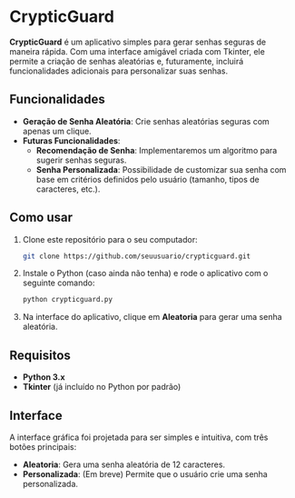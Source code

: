 # CrypticGuard

**CrypticGuard** é um aplicativo simples para gerar senhas seguras de maneira rápida. Com uma interface amigável criada com Tkinter, ele permite a criação de senhas aleatórias e, futuramente, incluirá funcionalidades adicionais para personalizar suas senhas.

## Funcionalidades

- **Geração de Senha Aleatória**: Crie senhas aleatórias seguras com apenas um clique.
- **Futuras Funcionalidades**:
  - **Recomendação de Senha**: Implementaremos um algoritmo para sugerir senhas seguras.
  - **Senha Personalizada**: Possibilidade de customizar sua senha com base em critérios definidos pelo usuário (tamanho, tipos de caracteres, etc.).

## Como usar

1. Clone este repositório para o seu computador:

    ```bash
    git clone https://github.com/seuusuario/crypticguard.git
    ```

2. Instale o Python (caso ainda não tenha) e rode o aplicativo com o seguinte comando:

    ```bash
    python crypticguard.py
    ```

3. Na interface do aplicativo, clique em **Aleatoria** para gerar uma senha aleatória.

## Requisitos

- **Python 3.x**
- **Tkinter** (já incluído no Python por padrão)

## Interface

A interface gráfica foi projetada para ser simples e intuitiva, com três botões principais:

- **Aleatoria**: Gera uma senha aleatória de 12 caracteres.
- **Personalizada**: (Em breve) Permite que o usuário crie uma senha personalizada.



